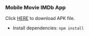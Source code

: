 ### Mobile Movie IMDb App

Click [HERE](https://drive.google.com/file/d/1X6B9shsCNBv09gmirCLEGtNMe2LROUpl/view?usp=share_link) to download APK file.


* Install dependencies: `npm install`
